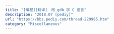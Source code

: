 ```yaml
---
title: "[编程][翻译]　用 gdb 学 C 语言"
description: "2018.07 [pediy]"
url: "https://bbs.pediy.com/thread-229985.htm"
category: "Miscellaneous"
---
```

